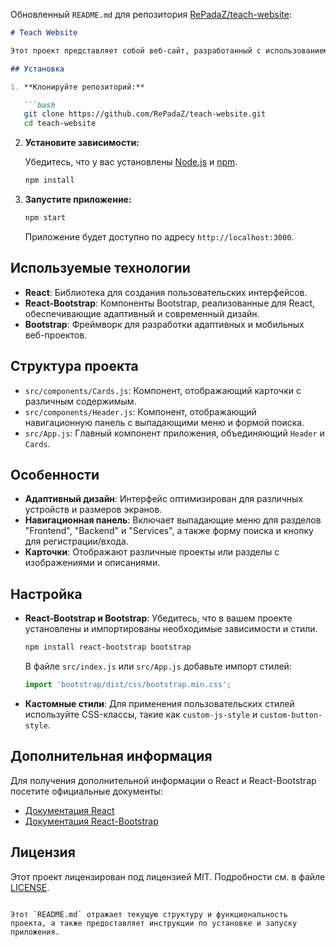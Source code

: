 Обновленный `README.md` для репозитория [RePadaZ/teach-website](https://github.com/RePadaZ/teach-website):

```markdown
# Teach Website

Этот проект представляет собой веб-сайт, разработанный с использованием React и React-Bootstrap. Он включает в себя адаптивный интерфейс с карточками и навигационной панелью, демонстрирующими различные функции и разделы.

## Установка

1. **Клонируйте репозиторий:**

   ```bash
   git clone https://github.com/RePadaZ/teach-website.git
   cd teach-website
   ```

2. **Установите зависимости:**

   Убедитесь, что у вас установлены [Node.js](https://nodejs.org/) и [npm](https://www.npmjs.com/).

   ```bash
   npm install
   ```

3. **Запустите приложение:**

   ```bash
   npm start
   ```

   Приложение будет доступно по адресу `http://localhost:3000`.

## Используемые технологии

- **React**: Библиотека для создания пользовательских интерфейсов.
- **React-Bootstrap**: Компоненты Bootstrap, реализованные для React, обеспечивающие адаптивный и современный дизайн.
- **Bootstrap**: Фреймворк для разработки адаптивных и мобильных веб-проектов.

## Структура проекта

- `src/components/Cards.js`: Компонент, отображающий карточки с различным содержимым.
- `src/components/Header.js`: Компонент, отображающий навигационную панель с выпадающими меню и формой поиска.
- `src/App.js`: Главный компонент приложения, объединяющий `Header` и `Cards`.

## Особенности

- **Адаптивный дизайн**: Интерфейс оптимизирован для различных устройств и размеров экранов.
- **Навигационная панель**: Включает выпадающие меню для разделов "Frontend", "Backend" и "Services", а также форму поиска и кнопку для регистрации/входа.
- **Карточки**: Отображают различные проекты или разделы с изображениями и описаниями.

## Настройка

- **React-Bootstrap и Bootstrap**: Убедитесь, что в вашем проекте установлены и импортированы необходимые зависимости и стили.

  ```bash
  npm install react-bootstrap bootstrap
  ```

  В файле `src/index.js` или `src/App.js` добавьте импорт стилей:

  ```javascript
  import 'bootstrap/dist/css/bootstrap.min.css';
  ```

- **Кастомные стили**: Для применения пользовательских стилей используйте CSS-классы, такие как `custom-js-style` и `custom-button-style`.

## Дополнительная информация

Для получения дополнительной информации о React и React-Bootstrap посетите официальные документы:

- [Документация React](https://reactjs.org/docs/getting-started.html)
- [Документация React-Bootstrap](https://react-bootstrap.github.io/getting-started/introduction/)

## Лицензия

Этот проект лицензирован под лицензией MIT. Подробности см. в файле [LICENSE](LICENSE).
```

Этот `README.md` отражает текущую структуру и функциональность проекта, а также предоставляет инструкции по установке и запуску приложения. 

